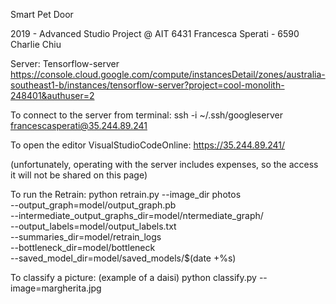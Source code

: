 Smart Pet Door

2019 - Advanced Studio Project @ AIT
6431 Francesca Sperati - 6590 Charlie Chiu

Server:
Tensorflow-server
https://console.cloud.google.com/compute/instancesDetail/zones/australia-southeast1-b/instances/tensorflow-server?project=cool-monolith-248401&authuser=2


To connect to the server from terminal:
ssh -i ~/.ssh/googleserver francescasperati@35.244.89.241

To open the editor VisualStudioCodeOnline:
https://35.244.89.241/

(unfortunately, operating with the server includes expenses, so the access it will not be shared on this page)

To run the Retrain: 
python retrain.py --image_dir photos \
 --output_graph=model/output_graph.pb \
 --intermediate_output_graphs_dir=model/ntermediate_graph/ \
 --output_labels=model/output_labels.txt \
 --summaries_dir=model/retrain_logs \
 --bottleneck_dir=model/bottleneck \
 --saved_model_dir=model/saved_models/$(date +%s)


To classify a picture: (example of a daisi)
python classify.py --image=margherita.jpg
